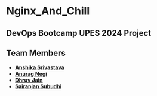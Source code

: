 # Nginx_And_Chill
## DevOps Bootcamp UPES 2024 Project



## Team Members

- [**Anshika Srivastava**](https://github.com/anshikasrivastava17)
- [**Anurag Negi**](https://github.com/Anurag-Negi28)
- [**Dhruv Jain**](https://github.com/Dhruv-Jain31)
- [**Sairanjan Subudhi**](https://github.com/Sairanjan-Subudhi)
